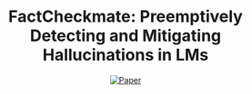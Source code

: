 <div align="center">

# FactCheckmate: Preemptively Detecting and Mitigating Hallucinations in LMs

[![Paper](https://img.shields.io/badge/paper-A42C25?style=for-the-badge&logo=arxiv&logoColor=white)](https://arxiv.org/abs/2410.02899)
